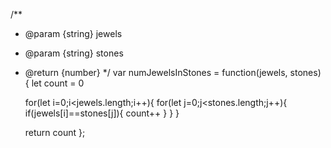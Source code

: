 /**
 * @param {string} jewels
 * @param {string} stones
 * @return {number}
 */
var numJewelsInStones = function(jewels, stones) {
    let count = 0

    for(let i=0;i<jewels.length;i++){
        for(let j=0;j<stones.length;j++){
            if(jewels[i]==stones[j]){
                count++
            }
        }
    }

    return count
};